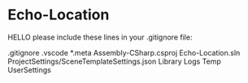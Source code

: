 # Echo-Location

HELLO please include these lines in your .gitignore file:

.gitignore
.vscode
*.meta
Assembly-CSharp.csproj
Echo-Location.sln
ProjectSettings/SceneTemplateSettings.json
Library
Logs
Temp
UserSettings
